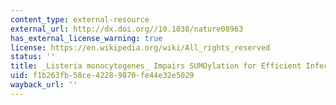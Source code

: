 ```yaml
---
content_type: external-resource
external_url: http://dx.doi.org//10.1038/nature08963
has_external_license_warning: true
license: https://en.wikipedia.org/wiki/All_rights_reserved
status: ''
title: _Listeria monocytogenes_ Impairs SUMOylation for Efficient Infection
uid: f1b263fb-58ce-4228-9870-fe44e32e5029
wayback_url: ''
---
```

